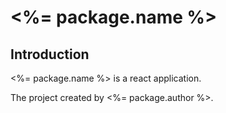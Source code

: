 # <%= package.name %>

## Introduction

<%= package.name %> is a react application.

The project created by <%= package.author %>.
